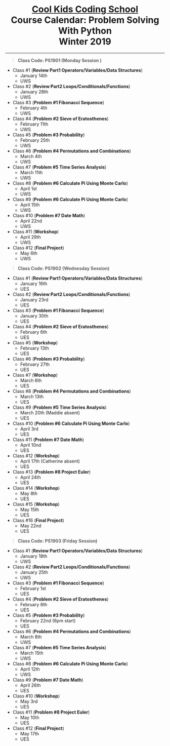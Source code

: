 # <center>[**Cool Kids Coding School**](http://www.coolkidscodingschool.com)<br>Course Calendar: **Problem Solving With Python**<br>  Winter 2019

---
> **Class Code: PS1901 (Monday Session )**

+ Class #1 (**Review Part1 Operators/Variables/Data Structures**)
  + January 14th
  + UWS
+ Class #2 (**Review Part2 Loops/Conditionals/Functions**)
  + January 28th
  + UWS
+ Class #3 (**Problem #1 Fibonacci Sequence**)
  + February 4th
  + UWS
+ Class #4 (**Problem #2 Sieve of Eratosthenes**)
  + February 11th
  + UWS
+ Class #5 (**Problem #3 Probability**)
  + February 25th
  + UWS
+ Class #6 (**Problem #4 Permutations and Combinations**)
  + March 4th
  + UWS
+ Class #7 (**Problem #5 Time Series Analysis**)
  + March 11th
  + UWS
+ Class #8 (**Problem #6 Calculate Pi Using Monte Carlo**)
  + April 1st
  + UWS
+ Class #9 (**Problem #6 Calculate Pi Using Monte Carlo**)
  + April 15th
  + UWS
+ Class #10 (**Problem #7 Date Math**)
  + April 22nd
  + UWS
+ Class #11 (**Workshop**)
  + April 29th
  + UWS
+ Class #12 (**Final Project**)
  + May 6th
  + UWS

> **Class Code: PS1902 (Wednesday Session)**

+ Class #1 (**Review Part1 Operators/Variables/Data Structures**)
  + January 16th
  + UES
+ Class #2 (**Review Part2 Loops/Conditionals/Functions**)
  + January 23rd
  + UES
+ Class #3 (**Problem #1 Fibonacci Sequence**)
  + January 30th
  + UES
+ Class #4 (**Problem #2 Sieve of Eratosthenes**)
  + February 6th
  + UES
+ Class #5 (**Workshop**)
  + February 13th
  + UES
+ Class #6 (**Problem #3 Probability**)
  + February 27th
  + UES
+ Class #7 (**Workshop**)
  + March 6th
  + UES
+ Class #8 (**Problem #4 Permutations and Combinations**)
  + March 13th
  + UES
+ Class #9 (**Problem #5 Time Series Analysis**)
  + March 20th (Maddie absent)
  + UES
+ Class #10 (**Problem #6 Calculate Pi Using Monte Carlo**)
  + April 3rd
  + UES
+ Class #11 (**Problem #7 Date Math**)
  + April 10nd
  + UES
+ Class #12 (**Workshop**)
  + April 17th (Catherine absent)
  + UES
+ Class #13 (**Problem #8 Project Euler**)
  + April 24th
  + UES
+ Class #14 (**Workshop**)
  + May 8th
  + UES
+ Class #15 (**Workshop**)
  + May 15th
  + UES
+ Class #16 (**Final Project**)
  + May 22nd
  + UES

> **Class Code: PS1903 (Friday Session)**

+ Class #1 (**Review Part1 Operators/Variables/Data Structures**)
  + January 18th
  + UWS
+ Class #2 (**Review Part2 Loops/Conditionals/Functions**)
  + January 25th
  + UWS
+ Class #3 (**Problem #1 Fibonacci Sequence**)
  + February 1st
  + UES
+ Class #4 (**Problem #2 Sieve of Eratosthenes**)
  + February 8th
  + UES
+ Class #5 (**Problem #3 Probability**)
  + February 22nd (6pm start)
  + UES
+ Class #6 (**Problem #4 Permutations and Combinations**)
  + March 8th
  + UWS
+ Class #7 (**Problem #5 Time Series Analysis**)
  + March 15th
  + UWS
+ Class #8 (**Problem #6 Calculate Pi Using Monte Carlo**)
  + April 12th
  + UWS
+ Class #9 (**Problem #7 Date Math**)
  + April 26th
  + UES
+ Class #10 (**Workshop**)
  + May 3rd
  + UES
+ Class #11 (**Problem #8 Project Euler**)
  + May 10th
  + UES
+ Class #12 (**Final Project**)
  + May 17th
  + UES
